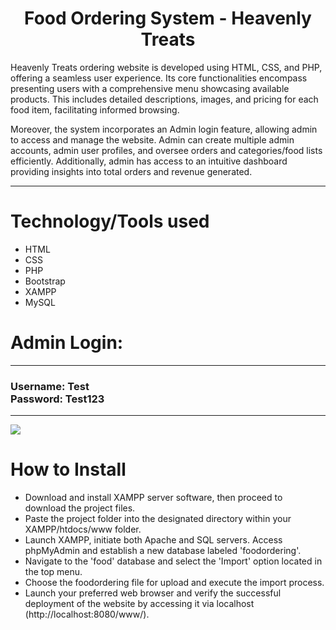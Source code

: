 <h1 align = "center"> Food Ordering System - Heavenly Treats </h1>
  <p> Heavenly Treats ordering website is developed using HTML, CSS, and PHP, offering a seamless user experience. Its core functionalities encompass presenting users with a comprehensive menu showcasing available products. This includes detailed descriptions, images, and pricing for each food item, facilitating informed browsing.

Moreover, the system incorporates an Admin login feature, allowing admin to access and manage the website. Admin can create multiple admin accounts, admin user profiles, and oversee orders and categories/food lists efficiently. Additionally, admin has access to an intuitive dashboard providing insights into total orders and revenue generated. </p>

<hr>
<h1> Technology/Tools used </h1>
  <ul>
    <li>HTML</li>
    <li>CSS</li>
    <li>PHP</li>
    <li>Bootstrap</li>
    <li>XAMPP</li>
    <li>MySQL</li>
</ul>

<h1>  Admin Login: </h1> 
<hr>
<h3> Username: Test <br>
Password: Test123 </h3>

<hr>
<img src= "https://github.com/e07en02/OnlineOrderingSystem/tree/main/OnlineOrderingSystem/Images/Home.jpg"/>

<h1> How to Install </h1>
<ul>
  <li> Download and install XAMPP server software, then proceed to download the project files. </li>
  <li> Paste the project folder into the designated directory within your XAMPP/htdocs/www folder.</li>
  <li> Launch XAMPP, initiate both Apache and SQL servers. Access phpMyAdmin and establish a new database labeled 'foodordering'.</li>
  <li> Navigate to the 'food' database and select the 'Import' option located in the top menu. </li>
  <li> Choose the foodordering file for upload and execute the import process.</li>
  <li> Launch your preferred web browser and verify the successful deployment of the website by accessing it via localhost (http://localhost:8080/www/).</li>
</ul>

  

